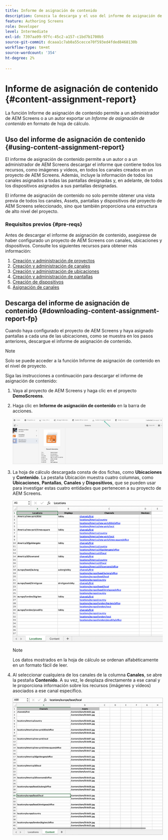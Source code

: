 ```yaml
---
title: Informe de asignación de contenido
description: Conozca la descarga y el uso del informe de asignación de contenido en relación con AEM Screens.
feature: Authoring Screens
role: Developer
level: Intermediate
exl-id: 7397aa99-97fc-45c2-a157-c1bd7b1700b5
source-git-commit: dcaaa1c7ab0a55cecce70f593ed4fded8468130b
workflow-type: tm+mt
source-wordcount: '354'
ht-degree: 2%

---
```


# Informe de asignación de contenido {#content-assignment-report}

La función Informe de asignación de contenido permite a un administrador de AEM Screens o a un autor exportar un *Informe de asignación de contenido* en formato de hoja de cálculo.

## Uso del informe de asignación de contenido {#using-content-assignment-report}

El informe de asignación de contenido permite a un autor o a un administrador de AEM Screens descargar el informe que contiene todos los recursos, como imágenes y vídeos, en todos los canales creados en un proyecto de AEM Screens. Además, incluye la información de todos los canales asignados a todas las pantallas designadas y, en adelante, de todos los dispositivos asignados a sus pantallas designadas.

El informe de asignación de contenido no solo permite obtener una vista previa de todos los canales, Assets, pantallas y dispositivos del proyecto de AEM Screens seleccionado, sino que también proporciona una estructura de alto nivel del proyecto.


### Requisitos previos {#pre-reqs}

Antes de descargar el informe de asignación de contenido, asegúrese de haber configurado un proyecto de AEM Screens con canales, ubicaciones y dispositivos.
Consulte los siguientes recursos para obtener más información:

1. [Creación y administración de proyectos](/help/user-guide/creating-a-screens-project.md)
1. [Creación y administración de canales](/help/user-guide/managing-channels.md)
1. [Creación y administración de ubicaciones](/help/user-guide/managing-locations.md)
1. [Creación y administración de pantallas](/help/user-guide/managing-displays.md)
1. [Creación de dispositivos](/help/user-guide/managing-devices.md)
1. [Asignación de canales](/help/user-guide/channel-assignment-latest-fp.md)


## Descarga del informe de asignación de contenido {#downloading-content-assignment-report-fp}

Cuando haya configurado el proyecto de AEM Screens y haya asignado pantallas a cada una de las ubicaciones, como se muestra en los pasos anteriores, descargue el informe de asignación de contenido.

>[!NOTE]
>Solo se puede acceder a la función Informe de asignación de contenido en el nivel de proyecto.

Siga las instrucciones a continuación para descargar el informe de asignación de contenido:

1. Vaya al proyecto de AEM Screens y haga clic en el proyecto **DemoScreens**.

1. Haga clic en **Informe de asignación de contenido** en la barra de acciones.

   ![imagen](/help/user-guide/assets/content-assignment-report/can-download.png)

1. La hoja de cálculo descargada consta de dos fichas, como **Ubicaciones** y **Contenido**. La pestaña Ubicación muestra cuatro columnas, como **Ubicaciones**, **Pantallas**, **Canales** y **Dispositivos**, que se pueden usar para investigar estas cuatro entidades que pertenecen a su proyecto de AEM Screens.

   ![imagen](/help/user-guide/assets/content-assignment-report/report-sheet1.png)

   >[!NOTE]
   >Los datos mostrados en la hoja de cálculo se ordenan alfabéticamente en un formato fácil de leer.

1. Al seleccionar cualquiera de los canales de la columna **Canales**, se abre la pestaña **Contenido**. A su vez, le desplaza directamente a ese canal y le proporciona información sobre los recursos (imágenes y vídeos) asociados a ese canal específico.

   ![imagen](/help/user-guide/assets/content-assignment-report/report-sheet2.png)
